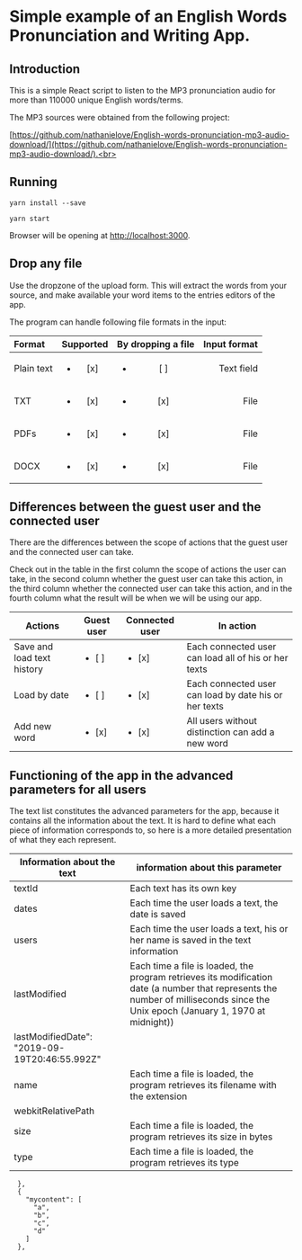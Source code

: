 # Simple example of an English Words Pronunciation and Writing App.


## Introduction

This is a simple React script to listen to the MP3 pronunciation audio for more than 110000 unique English words/terms. 

The MP3 sources were obtained from the following project: 

[https://github.com/nathanielove/English-words-pronunciation-mp3-audio-download/](https://github.com/nathanielove/English-words-pronunciation-mp3-audio-download/).<br>

## Running

```
yarn install --save

yarn start
```

Browser will be opening at [http://localhost:3000](http://localhost:3000).<br>

## Drop any file

Use the dropzone of the upload form.
This will extract the words from your source, and make available your word items to the entries editors of the app.

The program can handle following file formats in the input:

| Format     | Supported          | By dropping a file | Input format | 
|:------------|:--------------------:|:--------------------:|--------------:|
| Plain text | <ul><li>[x] </li></ul> | <ul><li>[ ] </li> | Text field | 
| TXT       | <ul><li>[x] </li></ul> | <ul><li>[x] </li></ul> | File         | 
| PDFs       | <ul><li>[x] </li></ul> | <ul><li>[x] </li></ul> | File         |  
| DOCX       | <ul><li>[x] </li></ul> | <ul><li>[x] </li></ul> | File         | 



## Differences between the guest user and the connected user

There are the differences between the scope of actions that the guest user and the connected user can take.

Check out in the table in the first column the scope of actions the user can take, in the second column whether the guest user can take this action, in the third column whether the connected user can take this action, and in the fourth column what the result will be when we will be using our app.

| Actions | Guest user | Connected user | In action |
|---|---|---|---|
| Save and load text history | <ul><li>[ ] </li></ul> | <ul><li>[x] </li></ul> | Each connected user can load all of his or her texts |
| Load by date | <ul><li>[ ] </li></ul> | <ul><li>[x] </li></ul> | Each connected user can load by date his or her texts | 
| Add new word | <ul><li>[x] </li></ul> | <ul><li>[x] </li></ul> | All users without distinction can add a new word | 

## Functioning of the app in the advanced parameters for all users

The text list constitutes the advanced parameters for the app, because it contains all the information about the text. It is hard to define what each piece of information corresponds to, so here is a more detailed presentation of what they each represent.

| Information about the text | information about this parameter | 
|---|---|
| textId | Each text has its own key | 
| dates | Each time the user loads a text, the date is saved | 
| users | Each time the user loads a text, his or her name is saved in the text information | 
| lastModified | Each time a file is loaded, the program retrieves its modification date (a number that represents the number of milliseconds since the Unix epoch (January 1, 1970 at midnight)) |
| lastModifiedDate": "2019-09-19T20:46:55.992Z" | 
| name | Each time a file is loaded, the program retrieves its filename with the extension | 
| webkitRelativePath | |
| size | Each time a file is loaded, the program retrieves its size in bytes | 
| type | Each time a file is loaded, the program retrieves its type |
      },
      {
        "mycontent": [
          "a",
          "b",
          "c",
          "d"
        ]
      },
